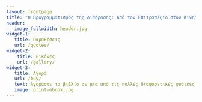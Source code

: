 ```yaml
---
layout: frontpage
title: "Ο Προγραμματισμός της Διάδρασης: Από τον Επιτραπέζιο στον Κινητό και Διάχυτο Υπολογισμό"
header:
   image_fullwidth: header.jpg
widget-1:
   title: Παραθέσεις
   url: /quotes/
widget-2:
    title: Εικόνες
    url: /gallery/
widget-3:
   title: Αγορά
   url: /buy/
   text: Αγοράστε το βιβλίο σε μια από τις πολλές διαφορετικές φυσικές και ηλεκτρονικές μορφές
   image: print-ebook.jpg
---
```

